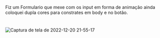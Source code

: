 Fiz um Formulario que mexe com os input em forma de animação ainda coloquei dupla cores para constrates em body e no botão.
#
![Captura de tela de 2022-12-20 21-55-17](https://user-images.githubusercontent.com/117082302/208802341-80b3fc88-c6ce-42d0-994f-c5e34270cde9.png)

